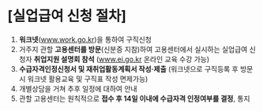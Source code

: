 # [실업급여 신청 절차]

1. **워크넷**(www.work.go.kr)을 통하여 구직신청
1. 거주지 관할 **고용센터를 방문**(신분증 지참)하여 고용센터에서 실시하는 실업급여 신청자 **취업지원 설명회 참석**
   (www.ei.go.kr 온라인 교육 수강 가능)
1. **수급자격인정신청서 및 재취업활동계획서 작성·제출**
   (워크넷으로 구직등록 후 방문시 워크넷 활용교육 및 구직표 작성 면제가능)
1. 개별상담을 거쳐 추후 일정에 대하여 안내
1. 관할 고용센터는 원칙적으로 **접수 후 14일 이내에 수급자격 인정여부를 결정**, 통지
